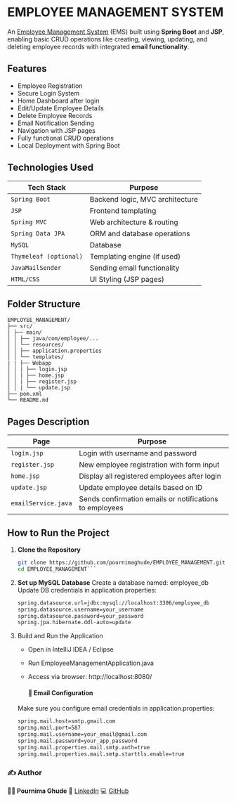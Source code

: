 # EMPLOYEE MANAGEMENT SYSTEM

An [Employee Management System](https://github.com/pournimaghude/EMPLOYEE_MANAGEMENT/tree/master) (EMS) built using **Spring Boot** and **JSP**, enabling basic CRUD operations like creating, viewing, updating, and deleting employee records with integrated **email functionality**.



##  Features

-  Employee Registration  
-  Secure Login System  
-  Home Dashboard after login  
-  Edit/Update Employee Details  
-  Delete Employee Records  
- Email Notification Sending  
-  Navigation with JSP pages  
-  Fully functional CRUD operations  
-  Local Deployment with Spring Boot


##  Technologies Used

| Tech Stack     | Purpose                          |
|----------------|----------------------------------|
| `Spring Boot`  | Backend logic, MVC architecture |
| `JSP`          | Frontend templating              |
| `Spring MVC`   | Web architecture & routing       |
| `Spring Data JPA` | ORM and database operations |
| `MySQL`        | Database                         |
| `Thymeleaf (optional)` | Templating engine (if used)  |
| `JavaMailSender` | Sending email functionality    |
| `HTML/CSS`     | UI Styling (JSP pages)           |


##  Folder Structure
```
EMPLOYEE_MANAGEMENT/
├── src/
│ ├── main/
│ │ ├── java/com/employee/...
│ │ └── resources/
│ │ ├── application.properties
│ │ └── templates/
| | ├── Webapp
│ │ | ├── login.jsp
│ │ | ├── home.jsp
│ │ | ├── register.jsp
│ │ | └── update.jsp
├── pom.xml
└── README.md
```



## Pages Description

| Page             | Purpose                                                                 |
|------------------|-------------------------------------------------------------------------|
| `login.jsp`      | Login with username and password                                         |
| `register.jsp`   | New employee registration with form input                                |
| `home.jsp`       | Display all registered employees after login                             |
| `update.jsp`     | Update employee details based on ID                                      |
| `emailService.java` | Sends confirmation emails or notifications to employees                |


##  How to Run the Project
1. **Clone the Repository**
   ```bash
   git clone https://github.com/pournimaghude/EMPLOYEE_MANAGEMENT.git
   cd EMPLOYEE_MANAGEMENT```
   
2. **Set up MySQL Database**
  Create a database named: employee_db
  Update DB credentials in application.properties:

      ```bash
      spring.datasource.url=jdbc:mysql://localhost:3306/employee_db
      spring.datasource.username=your_username
      spring.datasource.password=your_password
      spring.jpa.hibernate.ddl-auto=update
    ```

3. Build and Run the Application
   - Open in IntelliJ IDEA / Eclipse
   - Run EmployeeManagementApplication.java
   - Access via browser: http://localhost:8080/
  
     #### 📧 Email Configuration

    Make sure you configure email credentials in application.properties:
      ```bash
      spring.mail.host=smtp.gmail.com
      spring.mail.port=587
      spring.mail.username=your_email@gmail.com
      spring.mail.password=your_app_password
      spring.mail.properties.mail.smtp.auth=true
      spring.mail.properties.mail.smtp.starttls.enable=true
    ```

### ✍️ Author
**👩‍💻 Pournima Ghude**
🔗 [LinkedIn](https://www.linkedin.com/in/pournima-ghude-822546202)
💻 [GitHub](https://github.com/pournimaghude/EMPLOYEE_MANAGEMENT/tree/master)
